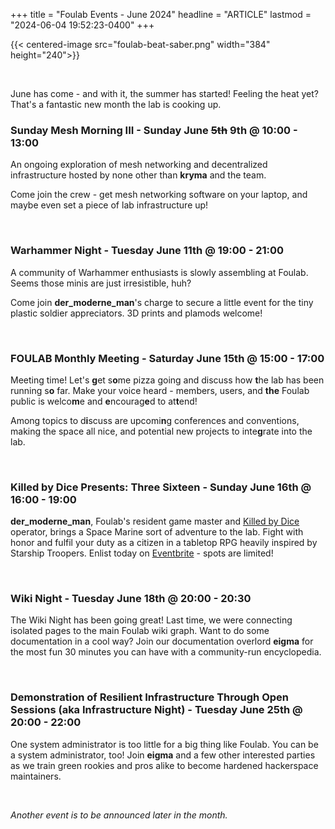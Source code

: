 +++
title = "Foulab Events - June 2024"
headline = "ARTICLE"
lastmod = "2024-06-04 19:52:23-0400"
+++

{{< centered-image src="foulab-beat-saber.png" width="384" height="240">}}

<br/>

June has come - and with it, the summer has started! Feeling the heat yet? That's a fantastic new month the lab is cooking up.


### Sunday Mesh Morning III - Sunday June ~~5th~~ 9th @ 10:00 - 13:00

An ongoing exploration of mesh networking and decentralized infrastructure hosted by none other than **kryma** and the team.  

Come join the crew - get mesh networking software on your laptop, and maybe even set a piece of lab infrastructure up!

<br/>

### Warhammer Night - Tuesday June 11th @ 19:00 - 21:00

A community of Warhammer enthusiasts is slowly assembling at Foulab. Seems those minis are just irresistible, huh?

Come join **der_moderne_man**'s charge to secure a little event for the tiny plastic soldier appreciators. 3D prints and plamods welcome!

<br/>

### FOULAB Monthly Meeting - Saturday June 15th @ 15:00 - 17:00

Meeting time! Let's **g**et s**o**me pizza going and discuss how **t**he lab has been running s**o** far. Make your voice heard - members, users, and **the** Foulab public is welco**m**e and **e**ncourag**e**d to at**t**end!

Among topics to d**i**scuss are upcomi**n**g conferences and conventions, making the space all nice, and potential new projects to inte**g**rate into the lab.

<br/>

### Killed by Dice Presents: Three Sixteen - Sunday June 16th @ 16:00 - 19:00

**der_moderne_man**, Foulab's resident game master and [Killed by Dice](https://killedbydice.com) operator, brings a Space Marine sort of adventure to the lab. Fight with honor and fulfil your duty as a citizen in a tabletop RPG heavily inspired by Starship Troopers. Enlist today on [Eventbrite](https://www.eventbrite.com/e/killed-by-dice-presents-three-sixteen-carnage-amongst-the-stars-tickets-918990494307) - spots are limited!

<br/>

### Wiki Night - Tuesday June 18th @ 20:00 - 20:30

The Wiki Night has been going great! Last time, we were connecting isolated pages to the main Foulab wiki graph. Want to do some documentation in a cool way? Join our documentation overlord **eigma** for the most fun 30 minutes you can have with a community-run encyclopedia.

<br/>

### Demonstration of Resilient Infrastructure Through Open Sessions (aka Infrastructure Night) - Tuesday June 25th @ 20:00 - 22:00

One system administrator is too little for a big thing like Foulab. You can be a system administrator, too! Join **eigma** and a few other interested parties as we train green rookies and pros alike to become hardened hackerspace maintainers.

<br/>

*Another event is to be announced later in the month.*

